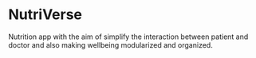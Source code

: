 # NutriVerse
Nutrition app with the aim of simplify the interaction between patient and doctor and also making wellbeing modularized and organized.
